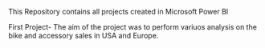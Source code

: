 This Repository contains all projects created in Microsoft Power BI


First Project- The aim of the project was to perform variuos analysis on the bike and accessory sales in USA and Europe.
